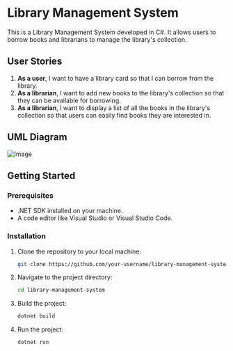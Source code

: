 # Library Management System

This is a Library Management System developed in C#. It allows users to borrow books and librarians to manage the library's collection.

## User Stories

1. **As a user**, I want to have a library card so that I can borrow from the library.
2. **As a librarian**, I want to add new books to the library's collection so that they can be available for borrowing.
3. **As a librarian**, I want to display a list of all the books in the library's collection so that users can easily find books they are interested in.

## UML Diagram

![Image](https://github.com/user-attachments/assets/6e2d6e73-8703-482a-ac71-86953de5e340)

## Getting Started

### Prerequisites

- .NET SDK installed on your machine.
- A code editor like Visual Studio or Visual Studio Code.

### Installation

1. Clone the repository to your local machine:
   ```bash
   git clone https://github.com/your-username/library-management-system.git

2. Navigate to the project directory:
   ```bash
   cd library-management-system

3. Build the project:
   ```bash
   dotnet build
   
3. Run the project:
   ```bash
   dotnet run
   
  
